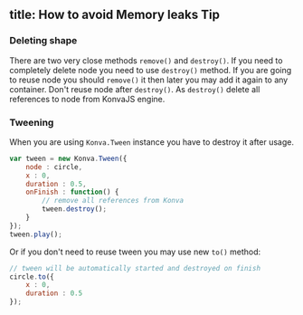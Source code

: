 title: How to avoid Memory leaks Tip
---

### Deleting shape

There are two very close methods `remove()` and `destroy()`. If you need to completely delete node you need to use `destroy()` method.
If you are going to reuse node you should `remove()` it then later you may add it again to any container.
Don't reuse node after `destroy()`. As `destroy()` delete all references to node from KonvaJS engine.

### Tweening

When you are using `Konva.Tween` instance you have to destroy it after usage.

```javascript
var tween = new Konva.Tween({
    node : circle,
    x : 0,
    duration : 0.5,
    onFinish : function() {
        // remove all references from Konva
        tween.destroy();
    }
});
tween.play();
```

Or if you don't need to reuse tween you may use new `to()` method:
```javascript
// tween will be automatically started and destroyed on finish
circle.to({
    x : 0,
    duration : 0.5
});
```
